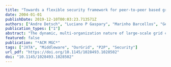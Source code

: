 ```yaml
---
title: "Towards a flexible security framework for peer-to-peer based grid computing"
date: 2004-01-01
publishDate: 2019-12-10T00:03:23.713571Z
authors: ["Andre Detsch", "Luciano P Gaspary", "Marinho Barcellos", "Gerson Cavalheiro"]
publication_types: ["1"]
abstract: "The dynamic, multi-organization nature of large-scale grid computing introduces security issues that must be addressed before grid systems can become widely popular. This paper proposes P2PSLF (Peer-to-Peer Security Layer Framework), a flexible security framework for peer-to-peer based grid computing. P2PSLF provides a wide range of security mechanisms (e.g., authentication, confidentiality, integrity, authorization, and audit), and allows the creation of new ones. It is independent of the overlying application, which enables new systems to be implemented without having to deal with security issues within the application. In addition, the framework is modular and reconfigurable. The set of security requirements to be satisfied in communications is determined per peer, and can be changed without recompiling the application. The framework is exercised using OurGrid, a P2P-based middleware that enables the creation of a multi-organization grid computing environment for the execution of bag-of-tasks applications. Copyright 2004 ACM."
featured: false
publication: "*ACM MGC*"
tags: ["JXTA", "Middleware", "OurGrid", "P2P", "Security"]
url_pdf: "https://doi.org/10.1145/1028493.1028502"
doi: "10.1145/1028493.1028502"
---
```


